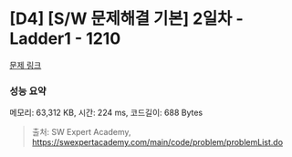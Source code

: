 # [D4] [S/W 문제해결 기본] 2일차 - Ladder1 - 1210 

[문제 링크](https://swexpertacademy.com/main/code/problem/problemDetail.do?contestProbId=AV14ABYKADACFAYh) 

### 성능 요약

메모리: 63,312 KB, 시간: 224 ms, 코드길이: 688 Bytes



> 출처: SW Expert Academy, https://swexpertacademy.com/main/code/problem/problemList.do